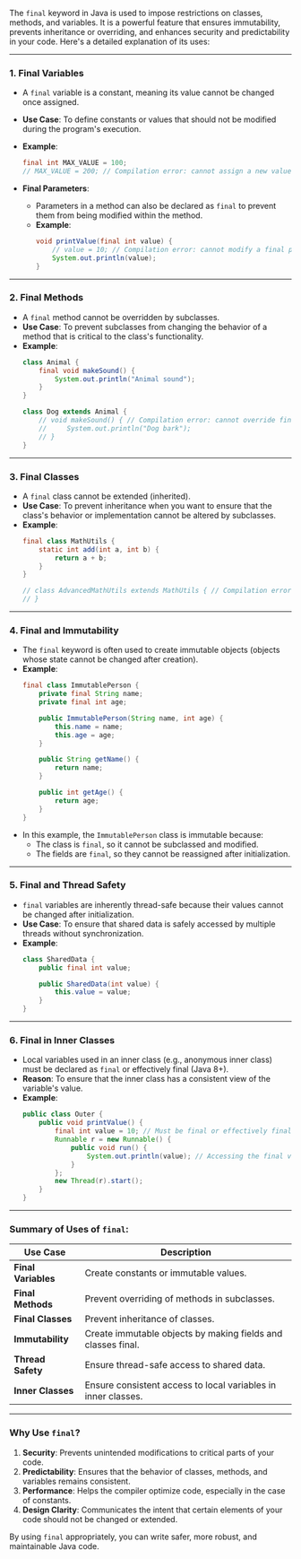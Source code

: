 The `final` keyword in Java is used to impose restrictions on classes, methods, and variables. It is a powerful feature that ensures immutability, prevents inheritance or overriding, and enhances security and predictability in your code. Here's a detailed explanation of its uses:

---

### 1. **Final Variables**
   - A `final` variable is a constant, meaning its value cannot be changed once assigned.
   - **Use Case**: To define constants or values that should not be modified during the program's execution.
   - **Example**:
     ```java
     final int MAX_VALUE = 100;
     // MAX_VALUE = 200; // Compilation error: cannot assign a new value to a final variable
     ```

   - **Final Parameters**:
     - Parameters in a method can also be declared as `final` to prevent them from being modified within the method.
     - **Example**:
       ```java
       void printValue(final int value) {
           // value = 10; // Compilation error: cannot modify a final parameter
           System.out.println(value);
       }
       ```

---

### 2. **Final Methods**
   - A `final` method cannot be overridden by subclasses.
   - **Use Case**: To prevent subclasses from changing the behavior of a method that is critical to the class's functionality.
   - **Example**:
     ```java
     class Animal {
         final void makeSound() {
             System.out.println("Animal sound");
         }
     }

     class Dog extends Animal {
         // void makeSound() { // Compilation error: cannot override final method
         //     System.out.println("Dog bark");
         // }
     }
     ```

---

### 3. **Final Classes**
   - A `final` class cannot be extended (inherited).
   - **Use Case**: To prevent inheritance when you want to ensure that the class's behavior or implementation cannot be altered by subclasses.
   - **Example**:
     ```java
     final class MathUtils {
         static int add(int a, int b) {
             return a + b;
         }
     }

     // class AdvancedMathUtils extends MathUtils { // Compilation error: cannot inherit from final class
     // }
     ```

---

### 4. **Final and Immutability**
   - The `final` keyword is often used to create immutable objects (objects whose state cannot be changed after creation).
   - **Example**:
     ```java
     final class ImmutablePerson {
         private final String name;
         private final int age;

         public ImmutablePerson(String name, int age) {
             this.name = name;
             this.age = age;
         }

         public String getName() {
             return name;
         }

         public int getAge() {
             return age;
         }
     }
     ```
   - In this example, the `ImmutablePerson` class is immutable because:
     - The class is `final`, so it cannot be subclassed and modified.
     - The fields are `final`, so they cannot be reassigned after initialization.

---

### 5. **Final and Thread Safety**
   - `final` variables are inherently thread-safe because their values cannot be changed after initialization.
   - **Use Case**: To ensure that shared data is safely accessed by multiple threads without synchronization.
   - **Example**:
     ```java
     class SharedData {
         public final int value;

         public SharedData(int value) {
             this.value = value;
         }
     }
     ```

---

### 6. **Final in Inner Classes**
   - Local variables used in an inner class (e.g., anonymous inner class) must be declared as `final` or effectively final (Java 8+).
   - **Reason**: To ensure that the inner class has a consistent view of the variable's value.
   - **Example**:
     ```java
     public class Outer {
         public void printValue() {
             final int value = 10; // Must be final or effectively final
             Runnable r = new Runnable() {
                 public void run() {
                     System.out.println(value); // Accessing the final variable
                 }
             };
             new Thread(r).start();
         }
     }
     ```

---

### Summary of Uses of `final`:
| Use Case               | Description                                                                 |
|------------------------|-----------------------------------------------------------------------------|
| **Final Variables**     | Create constants or immutable values.                                       |
| **Final Methods**       | Prevent overriding of methods in subclasses.                                |
| **Final Classes**       | Prevent inheritance of classes.                                             |
| **Immutability**        | Create immutable objects by making fields and classes final.                |
| **Thread Safety**       | Ensure thread-safe access to shared data.                                   |
| **Inner Classes**       | Ensure consistent access to local variables in inner classes.               |

---

### Why Use `final`?
1. **Security**: Prevents unintended modifications to critical parts of your code.
2. **Predictability**: Ensures that the behavior of classes, methods, and variables remains consistent.
3. **Performance**: Helps the compiler optimize code, especially in the case of constants.
4. **Design Clarity**: Communicates the intent that certain elements of your code should not be changed or extended.

By using `final` appropriately, you can write safer, more robust, and maintainable Java code.
